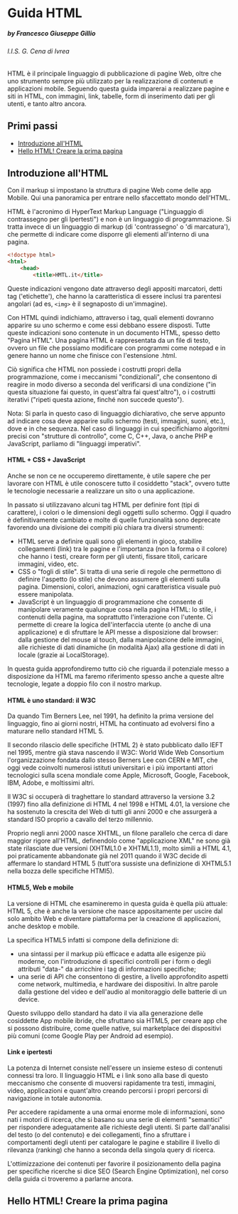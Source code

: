 # Guida HTML

##### by Francesco Giuseppe Gillio
###### I.I.S. G. Cena di Ivrea

HTML è il principale linguaggio di pubblicazione di pagine Web, oltre che uno strumento sempre più utilizzato per la realizzazione di contenuti e applicazioni mobile. Seguendo questa guida imparerai a realizzare pagine e siti in HTML, con immagini, link, tabelle, form di inserimento dati per gli utenti, e tanto altro ancora.

## Primi passi

- [Introduzione all'HTML](#introduzione-all'html)
- [Hello HTML! Creare la prima pagina](#hello-html!-creare-la-prima-pagina)

## Introduzione all'HTML

Con il markup si impostano la struttura di pagine Web come delle app Mobile. Qui una panoramica per entrare nello sfaccettato mondo dell'HTML.

HTML è l'acronimo di HyperText Markup Language ("Linguaggio di contrassegno per gli Ipertesti") e non è un linguaggio di programmazione. Si tratta invece di un linguaggio di markup (di 'contrassegno' o 'di marcatura'), che permette di indicare come disporre gli elementi all'interno di una pagina.

```html
<!doctype html>
<html>
    <head>
        <title>HMTL.it</title>
```

Queste indicazioni vengono date attraverso degli appositi marcatori, detti tag ('etichette'), che hanno la caratteristica di essere inclusi tra parentesi angolari (ad es, `<img>` è il segnaposto di un'immagine).

Con HTML quindi indichiamo, attraverso i tag, quali elementi dovranno apparire su uno schermo e come essi debbano essere disposti. Tutte queste indicazioni sono contenute in un documento HTML, spesso detto "Pagina HTML". Una pagina HTML è rappresentata da un file di testo, ovvero un file che possiamo modificare con programmi come notepad e in genere hanno un nome che finisce con l'estensione .html.

Ciò significa che HTML non possiede i costrutti propri della programmazione, come i meccanismi "condizionali", che consentono di reagire in modo diverso a seconda del verificarsi di una condizione ("in questa situazione fai questo, in quest'altra fai quest'altro"), o i costrutti iterativi ("ripeti questa azione, finché non succede questo").

Nota: Si parla in questo caso di linguaggio dichiarativo, che serve appunto ad indicare cosa deve apparire sullo schermo (testi, immagini, suoni, etc.), dove e in che sequenza. Nel caso di linguaggi in cui specifichiamo algoritmi precisi con "strutture di controllo", come C, C++, Java, o anche PHP e JavaScript, parliamo di "linguaggi imperativi".

#### HTML + CSS + JavaScript

Anche se non ce ne occuperemo direttamente, è utile sapere che per lavorare con HTML è utile conoscere tutto il cosiddetto "stack", ovvero tutte le tecnologie necessarie a realizzare un sito o una applicazione.

In passato si utilizzavano alcuni tag HTML per definire font (tipi di carattere), i colori o le dimensioni degli oggetti sullo schermo. Oggi il quadro è definitivamente cambiato e molte di quelle funzionalità sono deprecate favorendo una divisione dei compiti più chiara tra diversi strumenti:

- HTML serve a definire quali sono gli elementi in gioco, stabilire collegamenti (link) tra le pagine e l'importanza (non la forma o il colore) che hanno i testi, creare form per gli utenti, fissare titoli, caricare immagini, video, etc.
- CSS o "fogli di stile". Si tratta di una serie di regole che permettono di definire l'aspetto (lo stile) che devono assumere gli elementi sulla pagina. Dimensioni, colori, animazioni, ogni caratteristica visuale può essere manipolata.
- JavaScript è un linguaggio di programmazione che consente di manipolare veramente qualunque cosa nella pagina HTML: lo stile, i contenuti della pagina, ma soprattutto l'interazione con l'utente. Ci permette di creare la logica dell'interfaccia utente (o anche di una applicazione) e di sfruttare le API messe a disposizione dal browser: dalla gestione del mouse al touch, dalla manipolazione delle immagini, alle richieste di dati dinamiche (in modalità Ajax) alla gestione di dati in locale (grazie ai LocalStorage).

In questa guida approfondiremo tutto ciò che riguarda il potenziale messo a disposizione da HTML ma faremo riferimento spesso anche a queste altre tecnologie, legate a doppio filo con il nostro markup.

####  HTML è uno standard: il W3C

Da quando Tim Berners Lee, nel 1991, ha definito la prima versione del linguaggio, fino ai giorni nostri, HTML ha continuato ad evolversi fino a maturare nello standard HTML 5.

Il secondo rilascio delle specifiche (HTML 2) è stato pubblicato dallo IEFT nel 1995, mentre già stava nascendo il W3C: World Wide Web Consortium l'organizzazione fondata dallo stesso Berners Lee con CERN e MIT, che oggi vede coinvolti numerosi istituti universitari e i più importanti attori tecnologici sulla scena mondiale come Apple, Microsoft, Google, Facebook, IBM, Adobe, e moltissimi altri.

Il W3C si occuperà di traghettare lo standard attraverso la versione 3.2 (1997) fino alla definizione di HTML 4 nel 1998 e HTML 4.01, la versione che ha sostenuto la crescita del Web di tutti gli anni 2000 e che assurgerà a standard ISO proprio a cavallo del terzo millennio.

Proprio negli anni 2000 nasce XHTML, un filone parallelo che cerca di dare maggior rigore all'HTML, definendolo come "applicazione XML" ne sono già state rilasciate due versioni (XHTML1.0 e XHTML1.1), molto simili a HTML 4.1, poi praticamente abbandonate già nel 2011 quando il W3C decide di affermare lo standard HTML 5 (tutt'ora sussiste una definizione di XHTML5.1 nella bozza delle specifiche HTMl5).

#### HTML5, Web e mobile

La versione di HTML che esamineremo in questa guida è quella più attuale: HTML 5, che è anche la versione che nasce appositamente per uscire dal solo ambito Web e diventare piattaforma per la creazione di applicazioni, anche desktop e mobile.

La specifica HTML5 infatti si compone della definizione di:

- una sintassi per il markup più efficace e adatta alle esigenze più moderne, con l'introduzione di specifici controlli per i form o degli attributi "data-" da arricchire i tag di informazioni specifiche;
- una serie di API che consentono di gestire, a livello approfondito aspetti come network, multimedia, e hardware dei dispositivi. In altre parole dalla gestione del video e dell'audio al monitoraggio delle batterie di un device.

Questo sviluppo dello standard ha dato il via alla generazione delle cosiddette App mobile ibride, che sfruttano sia HTML5, per creare app che si possono distribuire, come quelle native, sui marketplace dei dispositivi più comuni (come Google Play per Android ad esempio).

#### Link e ipertesti

La potenza di Internet consiste nell'essere un insieme esteso di contenuti connessi tra loro. Il linguaggio HTML e i link sono alla base di questo meccanismo che consente di muoversi rapidamente tra testi, immagini, video, applicazioni e quant'altro creando percorsi i propri percorsi di navigazione in totale autonomia.

Per accedere rapidamente a una ormai enorme mole di informazioni, sono nati i motori di ricerca, che si basano su una serie di elementi "semantici" per rispondere adeguatamente alle richieste degli utenti. Si parte dall'analisi del testo (o del contenuto) e dei collegamenti, fino a sfruttare i comportamenti degli utenti per catalogare le pagine e stabilire il livello di rilevanza (ranking) che hanno a seconda della singola query di ricerca.

L'ottimizzazione dei contenuti per favorire il posizionamento della pagina per specifiche ricerche si dice SEO (Search Engine Optimization), nel corso della guida ci troveremo a parlarne ancora.

## Hello HTML! Creare la prima pagina
